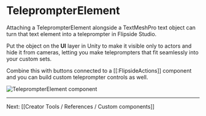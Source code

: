 # TeleprompterElement

Attaching a TeleprompterElement alongside a TextMeshPro text object can turn that text element into a teleprompter in Flipside Studio.

Put the object on the **UI** layer in Unity to make it visible only to actors and hide it from cameras, letting you make teleprompters that fit seamlessly into your custom sets.

Combine this with buttons connected to a [[:FlipsideActions]] component and you can build custom teleprompter controls as well.

![TeleprompterElement component](https://www.flipsidexr.com/files/docs/screenshots/teleprompter-element.png)

---

Next: [[Creator Tools / References / Custom components]]
